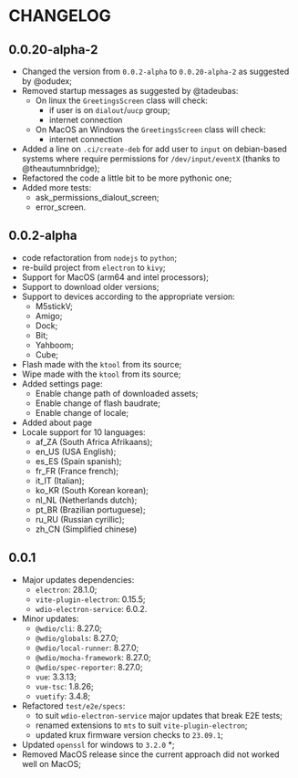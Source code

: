 # CHANGELOG

## 0.0.20-alpha-2

- Changed the version from `0.0.2-alpha` to `0.0.20-alpha-2` as suggested by @odudex;
- Removed startup messages as suggested by @tadeubas:
  * On linux the `GreetingsScreen` class will check:
    * if user is on `dialout`/`uucp` group;
    * internet connection
  * On MacOS an Windows the `GreetingsScreen` class will check:
    * internet connection
- Added a line on `.ci/create-deb` for add user to `input` on debian-based systems where
  require permissions for `/dev/input/eventX` (thanks to @theautumnbridge);
- Refactored the code a little bit to be more pythonic one;
- Added more tests:
  - ask_permissions_dialout_screen;
  - error_screen.

## 0.0.2-alpha

- code refactoration from `nodejs` to `python`;
- re-build project from `electron` to `kivy`;
- Support for MacOS (arm64 and intel processors);
- Support to download older versions;
- Support to devices according to the appropriate version:
  - M5stickV;
  - Amigo;
  - Dock;
  - Bit;
  - Yahboom;
  - Cube;
- Flash made with the `ktool` from its source;
- Wipe made with the `ktool` from its source;
- Added settings page:
  - Enable change path of downloaded assets;
  - Enable change of flash baudrate;
  - Enable change of locale;
- Added about page
- Locale support for 10 languages:
  - af_ZA (South Africa Afrikaans);
  - en_US (USA English);
  - es_ES (Spain spanish);
  - fr_FR (France french);
  - it_IT (Italian);
  - ko_KR (South Korean korean);
  - nl_NL (Netherlands dutch);
  - pt_BR (Brazilian portuguese);
  - ru_RU (Russian cyrillic);
  - zh_CN (Simplified chinese)
  
## 0.0.1

- Major updates dependencies:
  - `electron`: 28.1.0;
  - `vite-plugin-electron`: 0.15.5;
  - `wdio-electron-service`: 6.0.2.
- Minor updates:
  - `@wdio/cli`: 8.27.0;
  - `@wdio/globals`: 8.27.0;
  - `@wdio/local-runner`: 8.27.0;
  - `@wdio/mocha-framework`: 8.27.0;
  - `@wdio/spec-reporter`: 8.27.0;
  - `vue`: 3.3.13;
  - `vue-tsc`: 1.8.26;
  - `vuetify`: 3.4.8;
- Refactored `test/e2e/specs`:
  - to suit `wdio-electron-service` major updates that break E2E tests;
  - renamed extensions to `mts` to suit `vite-plugin-electron`;
  - updated krux firmware version checks to `23.09.1`;
- Updated `openssl` for windows to `3.2.0` *;
- Removed MacOS release since the current approach did not worked well on MacOS;
